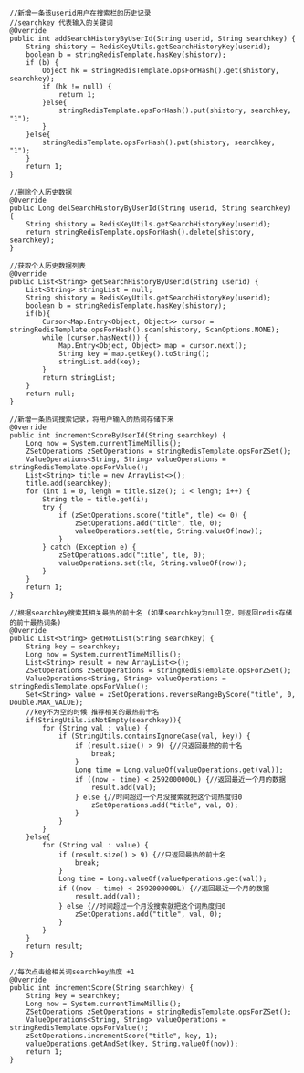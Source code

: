     //新增一条该userid用户在搜索栏的历史记录
    //searchkey 代表输入的关键词
    @Override
    public int addSearchHistoryByUserId(String userid, String searchkey) {
        String shistory = RedisKeyUtils.getSearchHistoryKey(userid);
        boolean b = stringRedisTemplate.hasKey(shistory);
        if (b) {
            Object hk = stringRedisTemplate.opsForHash().get(shistory, searchkey);
            if (hk != null) {
                return 1;
            }else{
                stringRedisTemplate.opsForHash().put(shistory, searchkey, "1");
            }
        }else{
            stringRedisTemplate.opsForHash().put(shistory, searchkey, "1");
        }
        return 1;
    }

    //删除个人历史数据
    @Override
    public Long delSearchHistoryByUserId(String userid, String searchkey) {
        String shistory = RedisKeyUtils.getSearchHistoryKey(userid);
        return stringRedisTemplate.opsForHash().delete(shistory, searchkey);
    }

    //获取个人历史数据列表
    @Override
    public List<String> getSearchHistoryByUserId(String userid) {
        List<String> stringList = null;
        String shistory = RedisKeyUtils.getSearchHistoryKey(userid);
        boolean b = stringRedisTemplate.hasKey(shistory);
        if(b){
            Cursor<Map.Entry<Object, Object>> cursor = stringRedisTemplate.opsForHash().scan(shistory, ScanOptions.NONE);
            while (cursor.hasNext()) {
                Map.Entry<Object, Object> map = cursor.next();
                String key = map.getKey().toString();
                stringList.add(key);
            }
            return stringList;
        }
        return null;
    }

    //新增一条热词搜索记录，将用户输入的热词存储下来
    @Override
    public int incrementScoreByUserId(String searchkey) {
        Long now = System.currentTimeMillis();
        ZSetOperations zSetOperations = stringRedisTemplate.opsForZSet();
        ValueOperations<String, String> valueOperations = stringRedisTemplate.opsForValue();
        List<String> title = new ArrayList<>();
        title.add(searchkey);
        for (int i = 0, lengh = title.size(); i < lengh; i++) {
            String tle = title.get(i);
            try {
                if (zSetOperations.score("title", tle) <= 0) {
                    zSetOperations.add("title", tle, 0);
                    valueOperations.set(tle, String.valueOf(now));
                }
            } catch (Exception e) {
                zSetOperations.add("title", tle, 0);
                valueOperations.set(tle, String.valueOf(now));
            }
        }
        return 1;
    }

    //根据searchkey搜索其相关最热的前十名 (如果searchkey为null空，则返回redis存储的前十最热词条)
    @Override
    public List<String> getHotList(String searchkey) {
        String key = searchkey;
        Long now = System.currentTimeMillis();
        List<String> result = new ArrayList<>();
        ZSetOperations zSetOperations = stringRedisTemplate.opsForZSet();
        ValueOperations<String, String> valueOperations = stringRedisTemplate.opsForValue();
        Set<String> value = zSetOperations.reverseRangeByScore("title", 0, Double.MAX_VALUE);
        //key不为空的时候 推荐相关的最热前十名
        if(StringUtils.isNotEmpty(searchkey)){
            for (String val : value) {
                if (StringUtils.containsIgnoreCase(val, key)) {
                    if (result.size() > 9) {//只返回最热的前十名
                        break;
                    }
                    Long time = Long.valueOf(valueOperations.get(val));
                    if ((now - time) < 2592000000L) {//返回最近一个月的数据
                        result.add(val);
                    } else {//时间超过一个月没搜索就把这个词热度归0
                        zSetOperations.add("title", val, 0);
                    }
                }
            }
        }else{
            for (String val : value) {
                if (result.size() > 9) {//只返回最热的前十名
                    break;
                }
                Long time = Long.valueOf(valueOperations.get(val));
                if ((now - time) < 2592000000L) {//返回最近一个月的数据
                    result.add(val);
                } else {//时间超过一个月没搜索就把这个词热度归0
                    zSetOperations.add("title", val, 0);
                }
            }
        }
        return result;
    }

    //每次点击给相关词searchkey热度 +1
    @Override
    public int incrementScore(String searchkey) {
        String key = searchkey;
        Long now = System.currentTimeMillis();
        ZSetOperations zSetOperations = stringRedisTemplate.opsForZSet();
        ValueOperations<String, String> valueOperations = stringRedisTemplate.opsForValue();
        zSetOperations.incrementScore("title", key, 1);
        valueOperations.getAndSet(key, String.valueOf(now));
        return 1;
    }